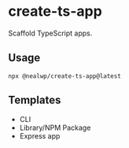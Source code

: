 # create-ts-app

Scaffold TypeScript apps.

## Usage

```console
npx @nealwp/create-ts-app@latest
```

## Templates

- CLI
- Library/NPM Package
- Express app